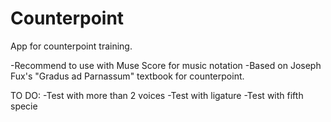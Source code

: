 # Counterpoint
App for counterpoint training.

-Recommend to use with Muse Score for music notation
-Based on  Joseph Fux's "Gradus ad Parnassum" textbook for counterpoint.


TO DO:
-Test with more than 2 voices
-Test with ligature
-Test with fifth specie
